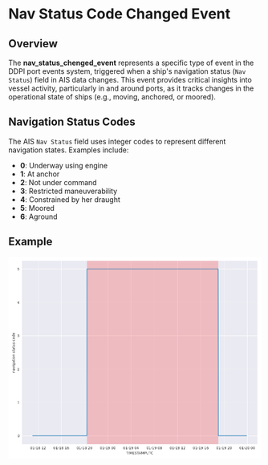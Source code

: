 # Nav Status Code Changed Event

## Overview

The **nav_status_chenged_event** represents a specific type of event in the DDPI port events system, triggered when a ship's navigation status (`Nav Status`) field in AIS data changes. This event provides critical insights into vessel activity, particularly in and around ports, as it tracks changes in the operational state of ships (e.g., moving, anchored, or moored).

## Navigation Status Codes

The AIS `Nav Status` field uses integer codes to represent different navigation states. Examples include:
- **0**: Underway using engine
- **1**: At anchor
- **2**: Not under command
- **3**: Restricted maneuverability
- **4**: Constrained by her draught
- **5**: Moored
- **6**: Aground



## Example
![nav_status_changed](../../static/images/nav_status.png)